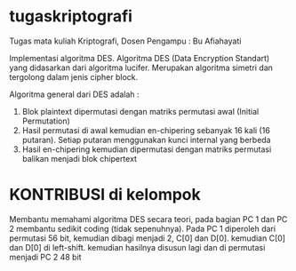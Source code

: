 # tugaskriptografi
Tugas mata kuliah Kriptografi, Dosen Pengampu : Bu Afiahayati

Implementasi algoritma DES.
Algoritma DES (Data Encryption Standart) yang didasarkan dari algoritma lucifer.
Merupakan algoritma simetri dan tergolong dalam jenis cipher block.

Algoritma general dari DES adalah :
1. Blok plaintext dipermutasi dengan matriks permutasi awal (Initial Permutation)
2. Hasil permutasi di awal kemudian en-chipering sebanyak 16 kali (16 putaran). Setiap putaran menggunakan kunci internal yang berbeda
3. Hasil en-chipering kemudian dipermutasi dengan matriks permutasi balikan menjadi blok chipertext

# KONTRIBUSI di kelompok 
Membantu memahami algoritma DES secara teori, pada bagian PC 1 dan PC 2 membantu sedikit coding (tidak sepenuhnya).
Pada PC 1 diperoleh dari permutasi 56 bit, kemudian dibagi menjadi 2, C[0] dan D[0]. 
kemudian C[0] dan D[0] di left-shift. kemudian hasilnya disusun lagi dan di permutasi menjadi PC 2 48 bit
